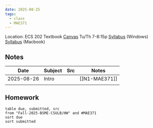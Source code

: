 ```yaml
---
date: 2025-08-25
tags:
  - class
  - MAE371
---
```


Location: ECS 202
Textbook
[Canvas](https://csulb.instructure.com/courses/106015)
Tu/Th 7-8:15p
[Syllabus](obsidian://open?vault=Fall-2025-BSME-CSULB&file=MISC%2FAttatchments%2F2254_MAE371_09_AnalyticalMechanics_Dynamics_Kim.pdf) (Windows)
[Syllabus](obsidian://open?vault=~updn~&file=Fall-2025-BSME-CSULB%2FMISC%2FAttatchments%2F2254_MAE371_09_AnalyticalMechanics_Dynamics_Kim.pdf) (Macbook)

## Notes
| Date       | Subject | Src | Notes         |
| ---------- | ------- | --- | ------------- |
| 2025-08-26 | Intro   |     | [[N1-MAE371]] |
|            |         |     |               |


## Homework
```dataview
table due, submitted, src
from "Fall-2025-BSME-CSULB/HW" and #MAE371
sort due
sort submitted
```


